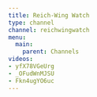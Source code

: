```yaml
---
title: Reich-Wing Watch
type: channel
channel: reichwingwatch
menu:
  main:
    parent: Channels
videos:
- yfX78VGeUrg
- _OFudWnMJSU
- Fkn4ugYO6uc
---
```

